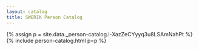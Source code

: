 ```yaml
---
layout: catalog
title: SWERIK Person Catalog
---
```

{% assign p = site.data._person-catalog.i-XazZeCYyyq3u8LSAmNahPt %}
{% include person-catalog.html p=p %}

